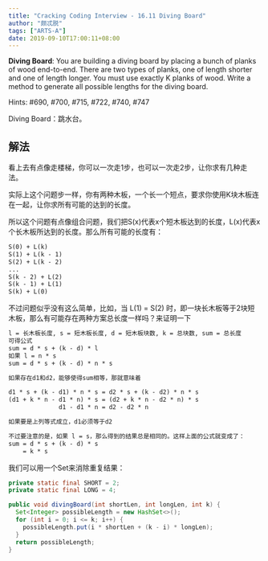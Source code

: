 ```yaml
---
title: "Cracking Coding Interview - 16.11 Diving Board"
author: "颇忒脱"
tags: ["ARTS-A"]
date: 2019-09-10T17:00:11+08:00
---
```


<!--more-->

**Diving Board**: You are building a diving board by placing a bunch of planks of wood end-to-end. There are two types of planks, one of length shorter and one of length longer. You must use exactly K planks of wood. Write a method to generate all possible lengths for the diving board.

Hints: #690, #700, #715, #722, #740, #747

Diving Board：跳水台。

## 解法

看上去有点像走楼梯，你可以一次走1步，也可以一次走2步，让你求有几种走法。

实际上这个问题步一样，你有两种木板，一个长一个短点，要求你使用K块木板连在一起，让你求所有可能的达到的长度。

所以这个问题有点像组合问题，我们把S(x)代表x个短木板达到的长度，L(x)代表x个长木板所达到的长度。那么所有可能的长度有：

```txt
S(0) + L(k)
S(1) + L(k - 1)
S(2) + L(k - 2)
...
S(k - 2) + L(2)
S(k - 1) + L(1)
S(k) + L(0)
```

不过问题似乎没有这么简单，比如，当 L(1) = S(2) 时，即一块长木板等于2块短木板，那么有可能存在两种方案总长度一样吗？来证明一下

```txt
l = 长木板长度, s = 短木板长度, d = 短木板块数, k = 总块数, sum = 总长度
可得公式
sum = d * s + (k - d) * l
如果 l = n * s
sum = d * s + (k - d) * n * s

如果存在d1和d2，能够使得sum相等，那就意味着

d1 * s + (k - d1) * n * s = d2 * s + (k - d2) * n * s
(d1 + k * n - d1 * n) * s = (d2 + k * n - d2 * n) * s
              d1 - d1 * n = d2 - d2 * n

如果要是上列等式成立，d1必须等于d2

不过要注意的是，如果 l = s，那么得到的结果总是相同的。这样上面的公式就变成了：
sum = d * s + (k - d) * s
    = k * s
```

我们可以用一个Set来消除重复结果：

```java
private static final SHORT = 2;
private static final LONG = 4;

public void divingBoard(int shortLen, int longLen, int k) {
  Set<Integer> possibleLength = new HashSet<>();  
  for (int i = 0; i <= k; i++) {
    possibleLength.put(i * shortLen + (k - i) * longLen);
  }
  return possibleLength;
}
```

